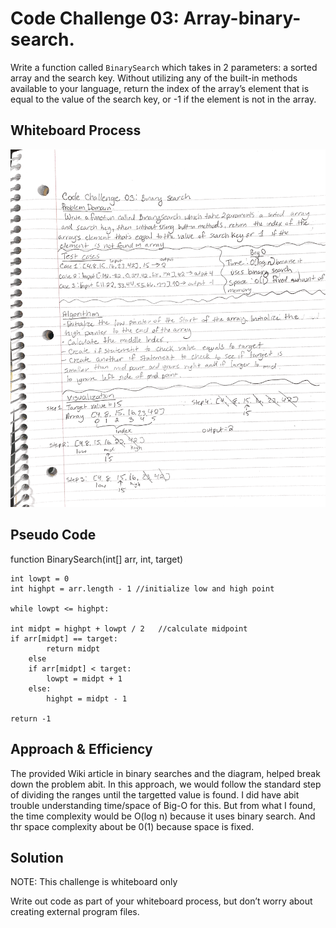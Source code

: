 # Code Challenge 03: Array-binary-search.

Write a function called `BinarySearch` which takes in 2 parameters: a sorted array and the search key. Without utilizing any of the built-in methods available to your language, return the index of the array’s element that is equal to the value of the search key, or -1 if the element is not in the array.

## Whiteboard Process

![white board](binarysearch.png)

## Pseudo Code


function BinarySearch(int[] arr, int, target)

    int lowpt = 0
    int highpt = arr.length - 1 //initialize low and high point

    while lowpt <= highpt:

    int midpt = highpt + lowpt / 2   //calculate midpoint
    if arr[midpt] == target:
            return midpt
        else
        if arr[midpt] < target:
            lowpt = midpt + 1
        else:
            highpt = midpt - 1

    return -1

## Approach & Efficiency

The provided Wiki article in binary searches and the diagram, helped break down the problem abit. In this approach, we would follow the standard step of dividing the ranges until the targetted value is found. I did have abit trouble understanding time/space of Big-O for this. But from what I found, the time complexity would be O(log n) because it uses binary search. And thr space complexity about be 0(1) because space is fixed.

## Solution

NOTE: This challenge is whiteboard only

Write out code as part of your whiteboard process, but don’t worry about creating external program files.
